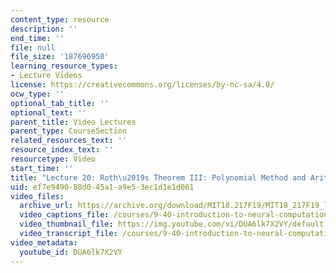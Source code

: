 ```yaml
---
content_type: resource
description: ''
end_time: ''
file: null
file_size: '187696950'
learning_resource_types:
- Lecture Videos
license: https://creativecommons.org/licenses/by-nc-sa/4.0/
ocw_type: ''
optional_tab_title: ''
optional_text: ''
parent_title: Video Lectures
parent_type: CourseSection
related_resources_text: ''
resource_index_text: ''
resourcetype: Video
start_time: ''
title: "Lecture 20: Roth\u2019s Theorem III: Polynomial Method and Arithmetic Regularity "
uid: ef7e9490-88d0-45a1-a9e5-3ec1d1e1d061
video_files:
  archive_url: https://archive.org/download/MIT18.217F19/MIT18_217F19_lec20_300k.mp4
  video_captions_file: /courses/9-40-introduction-to-neural-computation-spring-2018/DUA6lk7X2VY_captions.vtt
  video_thumbnail_file: https://img.youtube.com/vi/DUA6lk7X2VY/default.jpg
  video_transcript_file: /courses/9-40-introduction-to-neural-computation-spring-2018/DUA6lk7X2VY_transcript.pdf
video_metadata:
  youtube_id: DUA6lk7X2VY
---
```

